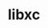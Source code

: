 ---
title: "libxc"
layout: cache
categories: [package, v0.20.2]
meta: {"versions": ["6.1.0"], "compilers": ["gcc@=7.3.1"], "oss": ["amzn2"], "platforms": ["linux"], "targets": ["aarch64", "neoverse_n1", "x86_64_v3"], "stacks": ["aws-ahug", "aws-ahug-aarch64", "root"], "num_specs": 3, "num_specs_by_stack": {"root": 3, "aws-ahug-aarch64": 2, "aws-ahug": 1}}
spec_details: [{"hash": "pjk6xquxayskp4bz2s35grmhvkeab6gt", "compiler": "gcc@=7.3.1", "versions": ["6.1.0"], "os": "amzn2", "platform": "linux", "target": "aarch64", "variants": ["build_system=autotools", "~cuda", "+shared"], "stacks": ["root", "aws-ahug-aarch64"], "size": "-", "tarball": "https://binaries.spack.io/v0.20.2/build_cache/linux-amzn2-aarch64/gcc-7.3.1/libxc-6.1.0/linux-amzn2-aarch64-gcc-7.3.1-libxc-6.1.0-pjk6xquxayskp4bz2s35grmhvkeab6gt.spack"}, {"hash": "fgxyelhfixx44hdyeaebhdaqnnwv6mg5", "compiler": "gcc@=7.3.1", "versions": ["6.1.0"], "os": "amzn2", "platform": "linux", "target": "neoverse_n1", "variants": ["build_system=autotools", "~cuda", "+shared"], "stacks": ["root", "aws-ahug-aarch64"], "size": "-", "tarball": "https://binaries.spack.io/v0.20.2/build_cache/linux-amzn2-neoverse_n1/gcc-7.3.1/libxc-6.1.0/linux-amzn2-neoverse_n1-gcc-7.3.1-libxc-6.1.0-fgxyelhfixx44hdyeaebhdaqnnwv6mg5.spack"}, {"hash": "zhfpagvd5p6xjxpbqq7vkw5ldn3g6lvc", "compiler": "gcc@=7.3.1", "versions": ["6.1.0"], "os": "amzn2", "platform": "linux", "target": "x86_64_v3", "variants": ["build_system=autotools", "~cuda", "+shared"], "stacks": ["root", "aws-ahug"], "size": "-", "tarball": "https://binaries.spack.io/v0.20.2/build_cache/linux-amzn2-x86_64_v3/gcc-7.3.1/libxc-6.1.0/linux-amzn2-x86_64_v3-gcc-7.3.1-libxc-6.1.0-zhfpagvd5p6xjxpbqq7vkw5ldn3g6lvc.spack"}]
---
